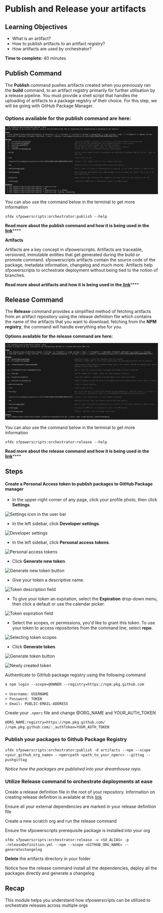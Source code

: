 # Publish and Release your artifacts

## **Learning Objectives**

* What is an artifact?
* How to publish artifacts to an artifact registry?
* How artifacts are used by orchestrator?

**Time to complete:** 40 minutes

## Publish Command

The **Publish** command pushes artifacts created when you previously ran the **build** command, to an artifact registry primarily for further utilisation by a release pipeline. You must provide a shell script that handles the uploading of artifacts to a package registry of their choice. For this step, we will be going with GitHub Package Manager.

### Options available for the publish command are here:

![](../../.gitbook/assets/screen-shot-2021-08-31-at-10.23.37-am.png)

You can also use the command below in the terminal to get more information

```
sfdx sfpowerscripts:orchestrator:publish --help
```

**Read more about the publish command and how it is being used in the** [**link**](../../projects/sfpowerscripts/orchestrator/publish.md)****

**Artifacts**

Artifacts are a key concept in sfpowerscripts. Artifacts are traceable, versioned, immutable entities that get generated during the build or promote command. sfpowerscripts artifacts contain the source code of the package, metadata information, changelog and much more. Artifacts help sfpowerscripts to orchestrate deployment without being tied to the notion of branches.

**Read more about artifacts and how it is being used in the**[ **link**](../../projects/sfpowerscripts/artifacts.md)****

## Release Command

The **Release** command provides a simplified method of fetching artifacts from an artifact repository using the release definition file which contains the name of the artifacts that you want to download. fetching from the **NPM registry**, the command will handle everything else for you.

**Options available for the release command are here:**

![](../../.gitbook/assets/screen-shot-2021-08-31-at-10.31.25-am.png)

You can also use the command below in the terminal to get more information

```
sfdx sfpowerscripts:orchestrator:release --help
```

**Read more about the release command and how it is being used in the** [**link**](../../projects/sfpowerscripts/orchestrator/release.md)****

## Steps

#### Create a Personal Access token to publish packages to GitHub Package manager

* In the upper-right corner of any page, click your profile photo, then click **Settings**.

![Settings icon in the user bar](https://docs.github.com/assets/images/help/settings/userbar-account-settings.png)

* In the left sidebar, click **Developer settings**.

![Developer settings](https://docs.github.com/assets/images/help/settings/developer-settings.png)

* In the left sidebar, click **Personal access tokens**.

![Personal access tokens](https://docs.github.com/assets/images/help/settings/personal\_access\_tokens\_tab.png)

* Click **Generate new token**.

![Generate new token button](https://docs.github.com/assets/images/help/settings/generate\_new\_token.png)

* Give your token a descriptive name.

![Token description field](https://docs.github.com/assets/images/help/settings/token\_description.png)

* To give your token an expiration, select the **Expiration** drop-down menu, then click a default or use the calendar picker.

![Token expiration field](https://docs.github.com/assets/images/help/settings/token\_expiration.png)

* Select the scopes, or permissions, you'd like to grant this token. To use your token to access repositories from the command line, select **repo**.

![Selecting token scopes](https://docs.github.com/assets/images/help/settings/token\_scopes.gif)

* Click **Generate token**.

![Generate token button](https://docs.github.com/assets/images/help/settings/generate\_token.png)

![Newly created token](https://docs.github.com/assets/images/help/settings/personal\_access\_tokens.png)

Authenticate to GitHub package registry using the following command

```
$ npm login --scope=@OWNER --registry=https://npm.pkg.github.com

> Username: USERNAME
> Password: TOKEN
> Email: PUBLIC-EMAIL-ADDRESS
```

Create your `.npmrc` file and change @ORG\_NAME and YOUR\_AUTH\_TOKEN

```
@ORG_NAME:registry=https://npm.pkg.github.com/
//npm.pkg.github.com/:_authToken=YOUR_AUTH_TOKEN
```

### Publish your packages to Github Package Registry

```
sfdx sfpowerscripts:orchestrator:publish -d artifacts --npm --scope <your_github_org_name> --npmrcpath <path_to_your_npmrc> --gittag --pushgittag
```

_Notice how the packages are published into your dreamhouse repo._

### Utilize Release command to orchestrate deployments at ease

Create a release definition file in the root of your repository. Information on creating release definition is available at this [link](https://dxatscale.gitbook.io/sfpowerscripts/commands/release)

Ensure all your external dependencies are marked in your release definition file

Create a new scratch org and run the release command

Ensure the sfpowerscripts prerequisite package is installed into your org

```
sfdx sfpowerscripts:orchestrator:release -u <SO_ALIAS> -p .releaseDefinition.yml --npm --scope <GITHUB_ORG_NAME> --generatechangelog
```

**Delete** the artifacts directory in your folder

Notice how the release command install all the dependencies, deploy all the packages directly and generate a changelog

## Recap

This module helps you understand how sfpowerscripts can be utilized to orchestrate releases across multiple orgs
